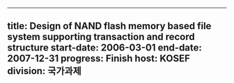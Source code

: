 
---
title: Design of NAND flash memory based file system supporting transaction and record structure
start-date: 2006-03-01
end-date: 2007-12-31
progress: Finish
host: KOSEF
division: 국가과제
---
